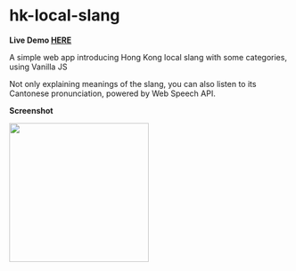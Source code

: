 # hk-local-slang

<b>Live Demo <a href="https://dic21.github.io/hk-local-slang/">HERE</a></b>

A simple web app introducing Hong Kong local slang with some categories, using Vanilla JS

Not only explaining meanings of the slang, you can also listen to its Cantonese pronunciation, powered by Web Speech API.


<b>Screenshot</b>

<img src="https://user-images.githubusercontent.com/108064133/207906289-0290782d-a6a5-486d-9743-966067879e46.png" width="250px" />


